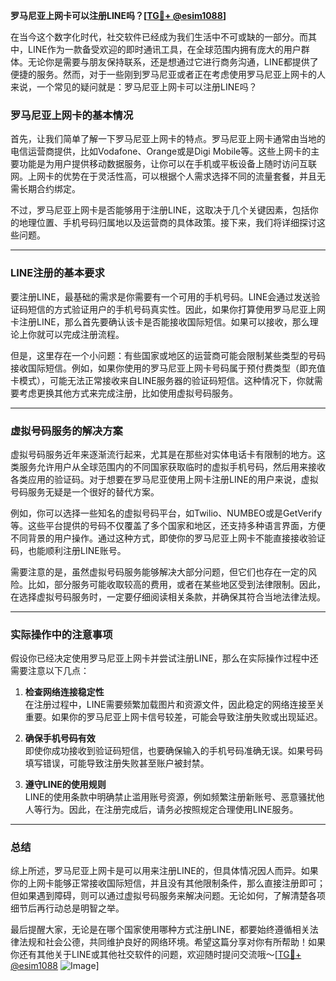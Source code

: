 **罗马尼亚上网卡可以注册LINE吗？[[TG💪+ @esim1088](https://t.me/s/esim1088)]**

在当今这个数字化时代，社交软件已经成为我们生活中不可或缺的一部分。而其中，LINE作为一款备受欢迎的即时通讯工具，在全球范围内拥有庞大的用户群体。无论你是需要与朋友保持联系，还是想通过它进行商务沟通，LINE都提供了便捷的服务。然而，对于一些刚到罗马尼亚或者正在考虑使用罗马尼亚上网卡的人来说，一个常见的疑问就是：罗马尼亚上网卡可以注册LINE吗？

### 罗马尼亚上网卡的基本情况

首先，让我们简单了解一下罗马尼亚上网卡的特点。罗马尼亚上网卡通常由当地的电信运营商提供，比如Vodafone、Orange或是Digi Mobile等。这些上网卡的主要功能是为用户提供移动数据服务，让你可以在手机或平板设备上随时访问互联网。上网卡的优势在于灵活性高，可以根据个人需求选择不同的流量套餐，并且无需长期合约绑定。

不过，罗马尼亚上网卡是否能够用于注册LINE，这取决于几个关键因素，包括你的地理位置、手机号码归属地以及运营商的具体政策。接下来，我们将详细探讨这些问题。

---

### LINE注册的基本要求

要注册LINE，最基础的需求是你需要有一个可用的手机号码。LINE会通过发送验证码短信的方式验证用户的手机号码真实性。因此，如果你打算使用罗马尼亚上网卡注册LINE，那么首先要确认该卡是否能接收国际短信。如果可以接收，那么理论上你就可以完成注册流程。

但是，这里存在一个小问题：有些国家或地区的运营商可能会限制某些类型的号码接收国际短信。例如，如果你使用的罗马尼亚上网卡号码属于预付费类型（即充值卡模式），可能无法正常接收来自LINE服务器的验证码短信。这种情况下，你就需要考虑更换其他方式来完成注册，比如使用虚拟号码服务。

---

### 虚拟号码服务的解决方案

虚拟号码服务近年来逐渐流行起来，尤其是在那些对实体电话卡有限制的地方。这类服务允许用户从全球范围内的不同国家获取临时的虚拟手机号码，然后用来接收各类应用的验证码。对于想要在罗马尼亚使用上网卡注册LINE的用户来说，虚拟号码服务无疑是一个很好的替代方案。

例如，你可以选择一些知名的虚拟号码平台，如Twilio、NUMBEO或是GetVerify等。这些平台提供的号码不仅覆盖了多个国家和地区，还支持多种语言界面，方便不同背景的用户操作。通过这种方式，即使你的罗马尼亚上网卡不能直接接收验证码，也能顺利注册LINE账号。

需要注意的是，虽然虚拟号码服务能够解决大部分问题，但它们也存在一定的风险。比如，部分服务可能收取较高的费用，或者在某些地区受到法律限制。因此，在选择虚拟号码服务时，一定要仔细阅读相关条款，并确保其符合当地法律法规。

---

### 实际操作中的注意事项

假设你已经决定使用罗马尼亚上网卡并尝试注册LINE，那么在实际操作过程中还需要注意以下几点：

1. **检查网络连接稳定性**  
   在注册过程中，LINE需要频繁加载图片和资源文件，因此稳定的网络连接至关重要。如果你的罗马尼亚上网卡信号较差，可能会导致注册失败或出现延迟。

2. **确保手机号码有效**  
   即使你成功接收到验证码短信，也要确保输入的手机号码准确无误。如果号码填写错误，可能导致注册失败甚至账户被封禁。

3. **遵守LINE的使用规则**  
   LINE的使用条款中明确禁止滥用账号资源，例如频繁注册新账号、恶意骚扰他人等行为。因此，在注册完成后，请务必按照规定合理使用LINE服务。

---

### 总结

综上所述，罗马尼亚上网卡是可以用来注册LINE的，但具体情况因人而异。如果你的上网卡能够正常接收国际短信，并且没有其他限制条件，那么直接注册即可；但如果遇到障碍，则可以通过虚拟号码服务来解决问题。无论如何，了解清楚各项细节后再行动总是明智之举。

最后提醒大家，无论是在哪个国家使用哪种方式注册LINE，都要始终遵循相关法律法规和社会公德，共同维护良好的网络环境。希望这篇分享对你有所帮助！如果你还有其他关于LINE或其他社交软件的问题，欢迎随时提问交流哦～[[TG💪+ @esim1088](https://t.me/s/esim1088) ![Image](https://i.postimg.cc/4NQfJmqS/Snipaste-2025-05-13-00-14-12.png)]